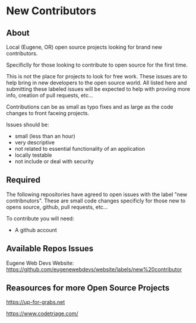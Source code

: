 # New Contributors

## About

Local (Eugene, OR) open source projects looking for brand new contributors. 

Specificlly for those looking to contribute to open source for the first time.

This is not the place for projects to look for free work. These issues are to help bring in new developers to the open source world. All listed here and submitting these labeled issues will be expected to help with proviing more info, creation of pull requests, etc...

Contributions can be as small as typo fixes and as large as the code changes to front faceing projects.

Issues should be:

* small (less than an hour)
* very descriptive
* not related to essential functionality of an application
* locally testable
* not include or deal with security


## Required

The following repositories have agreed to open issues with the label "new contribnutors". These are small code changes specificly for those new to opens source, github, pull requests, etc...

To contribute you will need:

* A github account



## Available Repos Issues

Eugene Web Devs Website: https://github.com/eugenewebdevs/website/labels/new%20contributor


## Reasources for more Open Source Projects

https://up-for-grabs.net

https://www.codetriage.com/
